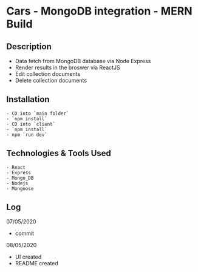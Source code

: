 # Cars - MongoDB integration - MERN Build

## Description
 - Data fetch from MongoDB database via Node Express
 - Render results in the broswer via ReactJS
 - Edit collection documents 
 - Delete collection documents
 

     
## Installation

``` 
- CD into `main folder`
- `npm install`
- CD into `client`
- `npm install`
- npm `run dev`
```

## Technologies & Tools Used
``` 
- React
- Express
- Mongo_DB
- Nodejs
- Mongoose
```

  
 ## Log
 07/05/2020
 
- commit 

08/05/2020 

- UI created
- README created




  
 
 
  
 
 



